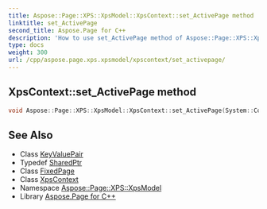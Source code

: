 ```yaml
---
title: Aspose::Page::XPS::XpsModel::XpsContext::set_ActivePage method
linktitle: set_ActivePage
second_title: Aspose.Page for C++
description: 'How to use set_ActivePage method of Aspose::Page::XPS::XpsModel::XpsContext class in C++.'
type: docs
weight: 300
url: /cpp/aspose.page.xps.xpsmodel/xpscontext/set_activepage/
---
```

## XpsContext::set_ActivePage method




```cpp
void Aspose::Page::XPS::XpsModel::XpsContext::set_ActivePage(System::Collections::Generic::KeyValuePair<int32_t, System::SharedPtr<Aspose::Page::XPS::XpsPackageParts::FixedPage>> value)
```

## See Also

* Class [KeyValuePair](../../../system.collections.generic/keyvaluepair/)
* Typedef [SharedPtr](../../../system/sharedptr/)
* Class [FixedPage](../../../aspose.page.xps.xpspackageparts/fixedpage/)
* Class [XpsContext](../)
* Namespace [Aspose::Page::XPS::XpsModel](../../)
* Library [Aspose.Page for C++](../../../)
